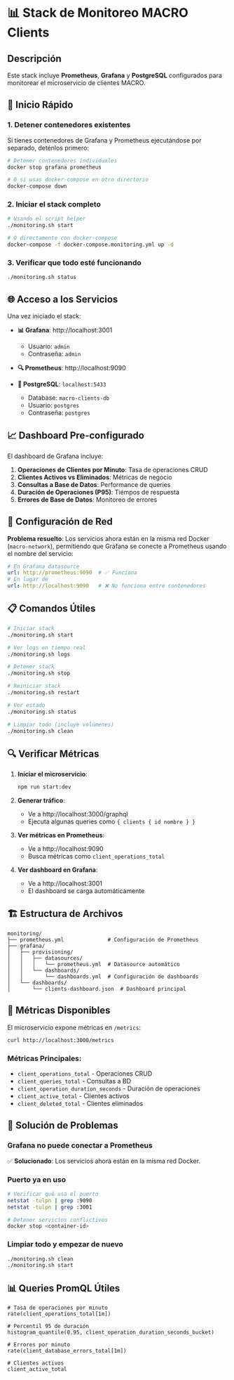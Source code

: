 # 📊 Stack de Monitoreo MACRO Clients

## Descripción

Este stack incluye **Prometheus**, **Grafana** y **PostgreSQL** configurados para monitorear el microservicio de clientes MACRO.

## 🚀 Inicio Rápido

### 1. Detener contenedores existentes

Si tienes contenedores de Grafana y Prometheus ejecutándose por separado, deténlos primero:

```bash
# Detener contenedores individuales
docker stop grafana prometheus

# O si usas docker-compose en otro directorio
docker-compose down
```

### 2. Iniciar el stack completo

```bash
# Usando el script helper
./monitoring.sh start

# O directamente con docker-compose
docker-compose -f docker-compose.monitoring.yml up -d
```

### 3. Verificar que todo esté funcionando

```bash
./monitoring.sh status
```

## 🌐 Acceso a los Servicios

Una vez iniciado el stack:

- **📊 Grafana**: http://localhost:3001
  - Usuario: `admin`
  - Contraseña: `admin`

- **🔍 Prometheus**: http://localhost:9090

- **🐘 PostgreSQL**: `localhost:5433`
  - Database: `macro-clients-db`
  - Usuario: `postgres`
  - Contraseña: `postgres`

## 📈 Dashboard Pre-configurado

El dashboard de Grafana incluye:

1. **Operaciones de Clientes por Minuto**: Tasa de operaciones CRUD
2. **Clientes Activos vs Eliminados**: Métricas de negocio
3. **Consultas a Base de Datos**: Performance de queries
4. **Duración de Operaciones (P95)**: Tiempos de respuesta
5. **Errores de Base de Datos**: Monitoreo de errores

## 🔧 Configuración de Red

**Problema resuelto**: Los servicios ahora están en la misma red Docker (`macro-network`), permitiendo que Grafana se conecte a Prometheus usando el nombre del servicio:

```yaml
# En Grafana datasource
url: http://prometheus:9090  # ✅ Funciona
# En lugar de
url: http://localhost:9090   # ❌ No funciona entre contenedores
```

## 📋 Comandos Útiles

```bash
# Iniciar stack
./monitoring.sh start

# Ver logs en tiempo real
./monitoring.sh logs

# Detener stack
./monitoring.sh stop

# Reiniciar stack
./monitoring.sh restart

# Ver estado
./monitoring.sh status

# Limpiar todo (incluye volúmenes)
./monitoring.sh clean
```

## 🔍 Verificar Métricas

1. **Iniciar el microservicio**:
   ```bash
   npm run start:dev
   ```

2. **Generar tráfico**:
   - Ve a http://localhost:3000/graphql
   - Ejecuta algunas queries como `{ clients { id nombre } }`

3. **Ver métricas en Prometheus**:
   - Ve a http://localhost:9090
   - Busca métricas como `client_operations_total`

4. **Ver dashboard en Grafana**:
   - Ve a http://localhost:3001
   - El dashboard se carga automáticamente

## 🏗️ Estructura de Archivos

```
monitoring/
├── prometheus.yml              # Configuración de Prometheus
├── grafana/
│   ├── provisioning/
│   │   ├── datasources/
│   │   │   └── prometheus.yml  # Datasource automático
│   │   └── dashboards/
│   │       └── dashboards.yml  # Configuración de dashboards
│   └── dashboards/
│       └── clients-dashboard.json  # Dashboard principal
```

## 🔗 Métricas Disponibles

El microservicio expone métricas en `/metrics`:

```bash
curl http://localhost:3000/metrics
```

### Métricas Principales:

- `client_operations_total` - Operaciones CRUD
- `client_queries_total` - Consultas a BD
- `client_operation_duration_seconds` - Duración de operaciones
- `client_active_total` - Clientes activos
- `client_deleted_total` - Clientes eliminados

## 🐛 Solución de Problemas

### Grafana no puede conectar a Prometheus

✅ **Solucionado**: Los servicios ahora están en la misma red Docker.

### Puerto ya en uso

```bash
# Verificar qué usa el puerto
netstat -tulpn | grep :9090
netstat -tulpn | grep :3001

# Detener servicios conflictivos
docker stop <container-id>
```

### Limpiar todo y empezar de nuevo

```bash
./monitoring.sh clean
./monitoring.sh start
```

## 📊 Queries PromQL Útiles

```promql
# Tasa de operaciones por minuto
rate(client_operations_total[1m])

# Percentil 95 de duración
histogram_quantile(0.95, client_operation_duration_seconds_bucket)

# Errores por minuto
rate(client_database_errors_total[1m])

# Clientes activos
client_active_total
```